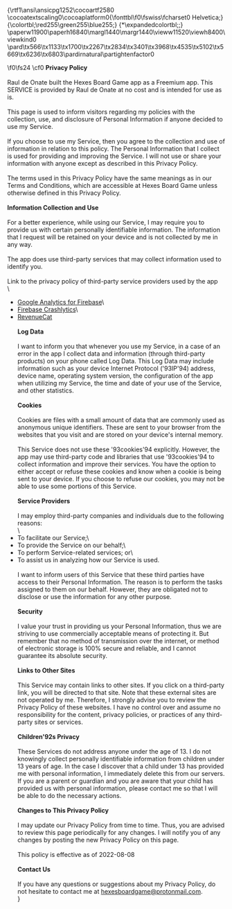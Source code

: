 {\rtf1\ansi\ansicpg1252\cocoartf2580
\cocoatextscaling0\cocoaplatform0{\fonttbl\f0\fswiss\fcharset0 Helvetica;}
{\colortbl;\red255\green255\blue255;}
{\*\expandedcolortbl;;}
\paperw11900\paperh16840\margl1440\margr1440\vieww11520\viewh8400\viewkind0
\pard\tx566\tx1133\tx1700\tx2267\tx2834\tx3401\tx3968\tx4535\tx5102\tx5669\tx6236\tx6803\pardirnatural\partightenfactor0

\f0\fs24 \cf0 **Privacy Policy**\
\
Raul de Onate built the Hexes Board Game app as a Freemium app. This SERVICE is provided by Raul de Onate at no cost and is intended for use as is.\
\
This page is used to inform visitors regarding my policies with the collection, use, and disclosure of Personal Information if anyone decided to use my Service.\
\
If you choose to use my Service, then you agree to the collection and use of information in relation to this policy. The Personal Information that I collect is used for providing and improving the Service. I will not use or share your information with anyone except as described in this Privacy Policy.\
\
The terms used in this Privacy Policy have the same meanings as in our Terms and Conditions, which are accessible at Hexes Board Game unless otherwise defined in this Privacy Policy.\
\
**Information Collection and Use**\
\
For a better experience, while using our Service, I may require you to provide us with certain personally identifiable information. The information that I request will be retained on your device and is not collected by me in any way.\
\
The app does use third-party services that may collect information used to identify you.\
\
Link to the privacy policy of third-party service providers used by the app\
\
*   [Google Analytics for Firebase](https://firebase.google.com/policies/analytics)\
*   [Firebase Crashlytics](https://firebase.google.com/support/privacy/)\
*   [RevenueCat](https://www.revenuecat.com/privacy)\
\
**Log Data**\
\
I want to inform you that whenever you use my Service, in a case of an error in the app I collect data and information (through third-party products) on your phone called Log Data. This Log Data may include information such as your device Internet Protocol (\'93IP\'94) address, device name, operating system version, the configuration of the app when utilizing my Service, the time and date of your use of the Service, and other statistics.\
\
**Cookies**\
\
Cookies are files with a small amount of data that are commonly used as anonymous unique identifiers. These are sent to your browser from the websites that you visit and are stored on your device's internal memory.\
\
This Service does not use these \'93cookies\'94 explicitly. However, the app may use third-party code and libraries that use \'93cookies\'94 to collect information and improve their services. You have the option to either accept or refuse these cookies and know when a cookie is being sent to your device. If you choose to refuse our cookies, you may not be able to use some portions of this Service.\
\
**Service Providers**\
\
I may employ third-party companies and individuals due to the following reasons:\
\
*   To facilitate our Service;\
*   To provide the Service on our behalf;\
*   To perform Service-related services; or\
*   To assist us in analyzing how our Service is used.\
\
I want to inform users of this Service that these third parties have access to their Personal Information. The reason is to perform the tasks assigned to them on our behalf. However, they are obligated not to disclose or use the information for any other purpose.\
\
**Security**\
\
I value your trust in providing us your Personal Information, thus we are striving to use commercially acceptable means of protecting it. But remember that no method of transmission over the internet, or method of electronic storage is 100% secure and reliable, and I cannot guarantee its absolute security.\
\
**Links to Other Sites**\
\
This Service may contain links to other sites. If you click on a third-party link, you will be directed to that site. Note that these external sites are not operated by me. Therefore, I strongly advise you to review the Privacy Policy of these websites. I have no control over and assume no responsibility for the content, privacy policies, or practices of any third-party sites or services.\
\
**Children\'92s Privacy**\
\
These Services do not address anyone under the age of 13. I do not knowingly collect personally identifiable information from children under 13 years of age. In the case I discover that a child under 13 has provided me with personal information, I immediately delete this from our servers. If you are a parent or guardian and you are aware that your child has provided us with personal information, please contact me so that I will be able to do the necessary actions.\
\
**Changes to This Privacy Policy**\
\
I may update our Privacy Policy from time to time. Thus, you are advised to review this page periodically for any changes. I will notify you of any changes by posting the new Privacy Policy on this page.\
\
This policy is effective as of 2022-08-08\
\
**Contact Us**\
\
If you have any questions or suggestions about my Privacy Policy, do not hesitate to contact me at hexesboardgame@protonmail.com.\
}